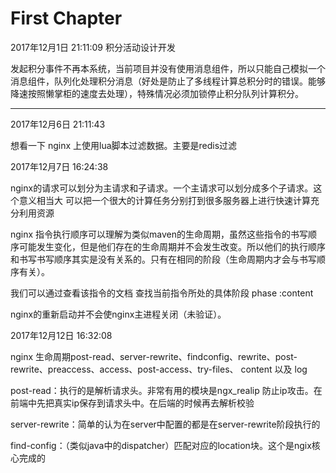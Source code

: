 # First Chapter

2017年12月1日 21:11:09    积分活动设计开发

发起积分事件不再本系统，当前项目并没有使用消息组件，所以只能自己模拟一个消息组件，队列化处理积分消息（好处是防止了多线程计算总积分时的错误。能够降速按照懒掌柜的速度去处理），特殊情况必须加锁停止积分队列计算积分。

---

2017年12月6日 21:11:43

想看一下 nginx 上使用lua脚本过滤数据。主要是redis过滤

2017年12月7日 16:24:38

nginx的请求可以划分为主请求和子请求。一个主请求可以划分成多个子请求。这个意义相当大 可以把一个很大的计算任务分别打到很多服务器上进行快速计算充分利用资源

nginx 指令执行顺序可以理解为类似maven的生命周期，虽然这些指令的书写顺序可能发生变化，但是他们存在的生命周期并不会发生改变。所以他们的执行顺序和书写书写顺序其实是没有关系的。只有在相同的阶段（生命周期内才会与书写顺序有关）。

我们可以通过查看该指令的文档 查找当前指令所处的具体阶段 phase :content

nginx的重新启动并不会使nginx主进程关闭（未验证）。

2017年12月12日 16:32:08

nginx 生命周期post-read、server-rewrite、findconfig、rewrite、post-rewrite、preaccess、access、post-access、try-files、 content 以及 log

post-read：执行的是解析请求头。非常有用的模块是ngx\_realip 防止ip攻击。在前端中先把真实ip保存到请求头中。在后端的时候再去解析校验

server-rewrite：简单的认为在server中配置的都是在server-rewrite阶段执行的

find-config：（类似java中的dispatcher）匹配对应的location块。这个是ngix核心完成的

